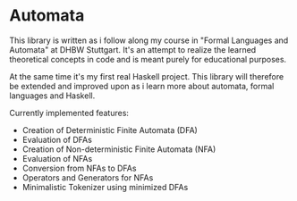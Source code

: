# Automata

This library is written as i follow along my course in "Formal Languages and Automata" at DHBW Stuttgart.
It's an attempt to realize the learned theoretical concepts in code and is meant purely for educational purposes.

At the same time it's my first real Haskell project.
This library will therefore be extended and improved upon as i learn more about automata, formal languages and Haskell.

Currently implemented features:
  - Creation of Deterministic Finite Automata (DFA)
  - Evaluation of DFAs
  - Creation of Non-deterministic Finite Automata (NFA)
  - Evaluation of NFAs
  - Conversion from NFAs to DFAs
  - Operators and Generators for NFAs
  - Minimalistic Tokenizer using minimized DFAs
